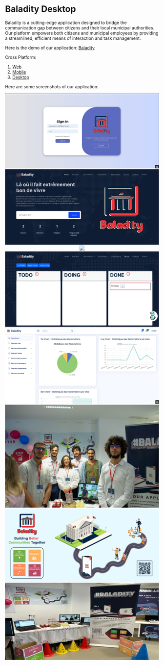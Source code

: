 # Baladity Desktop
 
Baladity is a cutting-edge application designed to bridge the communication gap between citizens and their local municipal authorities. Our platform empowers both citizens and municipal employees by providing a streamlined, efficient means of interaction and task management.

Here is the demo of our application: [Baladity](https://www.youtube.com/watch?v=_SEiQ2j_JvM)

Cross Platform:
1) [Web](https://github.com/louatiakram/Baladity_Web)
2) [Mobile](https://github.com/louatiakram/Baladity_Mobile)
3) [Desktop](https://github.com/louatiakram/Baladity_Desktop)

Here are some screenshots of our application:

<p align="center">
 <img src="src/main/resources/assets//img1.jpg">
 <img src="src/main/resources/assets//img2.jpg">
 <img src="src/main/resources/assets//img3.jpg">
 <img src="src/main/resources/assets//img4.jpg">
 <img src="src/main/resources/assets//img5.jpg">
 <img src="src/main/resources/assets//img6.jpg">
 <img src="src/main/resources/assets//img7.jpg">
 <img src="src/main/resources/assets//img8.jpg">
</p>
